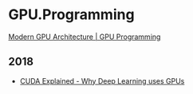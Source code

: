 # GPU.Programming
[Modern GPU Architecture | GPU Programming](https://youtu.be/whPSD8sdx-0)


## 2018
- [CUDA Explained - Why Deep Learning uses GPUs](https://youtu.be/6stDhEA0wFQ)
